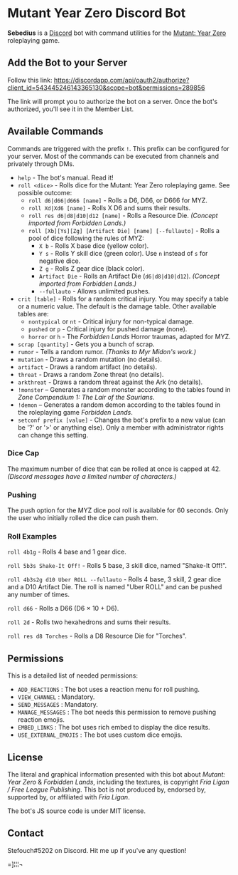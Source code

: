 # Mutant Year Zero Discord Bot

**Sebedius** is a [Discord](https://discordapp.com) bot with command utilities for the [Mutant: Year Zero](http://frialigan.se/en/games/mutant-year-zero/) roleplaying game.

## Add the Bot to your Server

Follow this link: https://discordapp.com/api/oauth2/authorize?client_id=543445246143365130&scope=bot&permissions=289856

The link will prompt you to authorize the bot on a server. Once the bot's authorized, you'll see it in the Member List.

## Available Commands

Commands are triggered with the prefix `!`. This prefix can be configured for your server. Most of the commands can be executed from channels and privately through DMs.

* `help` - The bot's manual. Read it!
* `roll <dice>` - Rolls dice for the Mutant: Year Zero roleplaying game. See possible outcome:
  * `roll d6|d66|d666 [name]` - Rolls a D6, D66, or D666 for MYZ.
  * `roll Xd|Xd6 [name]` - Rolls X D6 and sums their results.
  * `roll res d6|d8|d10|d12 [name]` - Rolls a Resource Die. *(Concept imported from Forbidden Lands.)*
  * `roll [Xb][Ys][Zg] [Artifact Die] [name] [--fullauto]` - Rolls a pool of dice following the rules of MYZ:
    * `X b` - Rolls X base dice (yellow color).
    * `Y s` - Rolls Y skill dice (green color). Use `n` instead of `s` for negative dice.
    * `Z g` - Rolls Z gear dice (black color).
    * `Artifact Die` - Rolls an Artifact Die (`d6|d8|d10|d12`). *(Concept imported from Forbidden Lands.)*
    * `--fullauto` - Allows unlimited pushes.
* `crit [table]` - Rolls for a random critical injury. You may specify a table or a numeric value. The default is the damage table. Other available tables are:
  * `nontypical` or `nt` - Critical injury for non-typical damage.
  * `pushed` or `p` - Critical injury for pushed damage (none).
  * `horror` or `h` - The *Forbidden Lands* Horror traumas, adapted for MYZ.
* `scrap [quantity]` - Gets you a bunch of scrap.
* `rumor` - Tells a random rumor. *(Thanks to Myr Midon's work.)*
* `mutation` - Draws a random mutation (no details).
* `artifact` - Draws a random artifact (no details).
* `threat` - Draws a random Zone threat (no details).
* `arkthreat` - Draws a random threat against the Ark (no details).
* `!monster` – Generates a random monster according to the tables found in *Zone Compendium 1: The Lair of the Saurians*.
* `!demon` – Generates a random demon according to the tables found in the roleplaying game *Forbidden Lands*.
* `setconf prefix [value]` - Changes the bot's prefix to a new value (can be '?' or '>' or anything else). Only a member with administrator rights can change this setting.

### Dice Cap

The maximum number of dice that can be rolled at once is capped at 42. *(Discord messages have a limited number of characters.)*

### Pushing

The push option for the MYZ dice pool roll is available for 60 seconds. Only the user who initially rolled the dice can push them.

### Roll Examples

`roll 4b1g` - Rolls 4 base and 1 gear dice.

`roll 5b3s Shake-It Off!` - Rolls 5 base, 3 skill dice, named "Shake-It Off!".

`roll 4b3s2g d10 Uber ROLL --fullauto` - Rolls 4 base, 3 skill, 2 gear dice and a D10 Artifact Die. The roll is named "Uber ROLL" and can be pushed any number of times. 

`roll d66` - Rolls a D66 (D6 × 10 + D6).

`roll 2d` - Rolls two hexahedrons and sums their results.

`roll res d8 Torches` - Rolls a D8 Resource Die for "Torches".

## Permissions

This is a detailed list of needed permissions:

* `ADD_REACTIONS` : The bot uses a reaction menu for roll pushing.
* `VIEW_CHANNEL` : Mandatory.
* `SEND_MESSAGES` : Mandatory.
* `MANAGE_MESSAGES` : The bot needs this permission to remove pushing reaction emojis.
* `EMBED_LINKS` : The bot uses rich embed to display the dice results.
* `USE_EXTERNAL_EMOJIS` : The bot uses custom dice emojis.

## License

The literal and graphical information presented with this bot about *Mutant: Year Zero* & *Forbidden Lands*, including the textures, is copyright *Fria Ligan / Free League Publishing*. This bot is not produced by, endorsed by, supported by, or affiliated with *Fria Ligan*.

The bot's JS source code is under MIT license.

## Contact

Stefouch#5202 on Discord. Hit me up if you've any question!

=]¦¦¦¬ 
